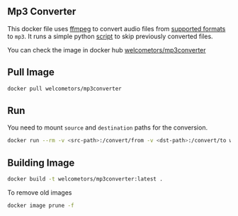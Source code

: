 ## Mp3 Converter

This docker file uses [ffmpeg](https://ffmpeg.org/) to convert audio files from [supported formats](https://ffmpeg.org/ffmpeg-formats.html) to `mp3`. It runs a simple python [script](main.py) to skip previously converted files.

You can check the image in docker hub [welcometors/mp3converter](https://hub.docker.com/r/welcometors/mp3converter/tags)

## Pull Image

```sh
docker pull welcometors/mp3converter
```

## Run

You need to mount `source` and `destination` paths for the conversion.

```sh
docker run --rm -v <src-path>:/convert/from -v <dst-path>:/convert/to welcometors/mp3converter
```

## Building Image

```sh
docker build -t welcometors/mp3converter:latest .
```

To remove old images

```sh
docker image prune -f
```
